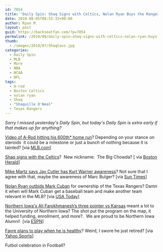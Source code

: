 ```yaml
---
id: 7854
title: 'Daily Spin: Shaq Signs with Celtics, Nolan Ryan Buys the Rangers, A-Rod Hits 600th* Homerun'
date: 2010-08-05T08:53:33+00:00
author: Ryan M.
layout: post
guid: https://backseatfan.com/?p=7854
permalink: /2010/08/daily-spin-shaq-signs-with-celtics-nolan-ryan-buys-the-rangers-a-rod-hits-600th-homerun/
thumb:
  - /images/2010/07/ShaqCavs.jpg
categories:
  - Daily Spin
  - MLB
  - More
  - NBA
  - NCAA
  - NFL
tags:
  - A-rod
  - Boston Celtics
  - nolan ryan
  - Shaq
  - "Shaquille O'Neal"
  - Texas Rangers
---
```


<div class="entry">
  <p>
    <em>Sorry I missed yesterday's Daily Spin, but today's Daily Spin is extra early if that makes up for anything?<br /> </em>
  </p>

  <p>
    <a href="https://mlb.mlb.com/news/article.jsp?ymd=20100804&content_id=13011408&vkey=news_mlb&fext=.jsp&c_id=mlb">Video of A-Rod hitting his 600th* home run</a>? Depending on your stance on steroids  it could be a milestone or just a bunch of nothing because it is tainted? [via <a href="https://mlb.mlb.com/news/article.jsp?ymd=20100804&content_id=13011408&vkey=news_mlb&fext=.jsp&c_id=mlb">MLB.com</a>]<em><br /> </em>
  </p>

  <p>
    <a href="https://bostonherald.com/sports/basketball/celtics/view.bg?articleid=1272469&position=0">Shaq signs with the Celtics</a>?  New nickname:  The Big Chowda? [ via <a href="https://bostonherald.com/sports/basketball/celtics/view.bg?articleid=1272469&position=0">Boston Herald</a>]
  </p>

  <p>
    <a href="https://www.suntimes.com/sports/morrissey/2567864,CST-SPT-morrissey05.article">Mike Martz says Jay Cutler has Kurt Warner awareness</a>? Not sure that I agree with that, maybe the awareness of Marc Bulger? [via <a href="https://www.suntimes.com/sports/morrissey/2567864,CST-SPT-morrissey05.article">Sun Times</a>]
  </p>

  <p>
    <a href=" https://content.usatoday.com/communities/dailypitch/post/2010/08/chuck-greenberg-exhales-after-he-and-nolan-ryan-outlast-mark-cuban-and-win-texas-rangers-bid/1">Nolan Ryan outbids Mark Cuban</a> for ownership of the Texas Rangers? Damn it when will Mark Cuban get a baseball team and make another team relevant in the MLB? [via <a href=" https://content.usatoday.com/communities/dailypitch/post/2010/08/chuck-greenberg-exhales-after-he-and-nolan-ryan-outlast-mark-cuban-and-win-texas-rangers-bid/1">USA Today</a>]
  </p>

  <p>
  </p>

  <p>
    <a href="https://sports.espn.go.com/ncb/columns/story?columnist=oneil_dana&id=5436566">Northern Iowa's Ali Farokhmanesh’s three pointer vs Kansas</a> meant a lot to the University of Northern Iowa? The shot put the program on the map, it helped funding, enrollment, and more?.  We are proud to be Northern Iowa Alumni!  [via <a href="https://sports.espn.go.com/ncb/columns/story?columnist=oneil_dana&id=5436566">ESPN</a>]
  </p>

  <p>
    <a href="https://sports.yahoo.com/nfl/news;_ylt=AmnppmWFKdXpbIBPpIWIyKU5nYcB?slug=ap-vikings-favre">Favre plans to play when he is healthy</a>? Weird, I swore he just retired? [via <a href="https://sports.yahoo.com/nfl/news;_ylt=AmnppmWFKdXpbIBPpIWIyKU5nYcB?slug=ap-vikings-favre">Yahoo Sports</a>]
  </p>

  <p>
    Futbol celebration in Football?<br />
  </p>
</div>
